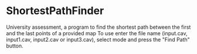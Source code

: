 # ShortestPathFinder
University assessment, a program to find the shortest path between the first and the last points of a provided map
To use enter the file name (input.cav, input1.cav, input2.cav or input3.cav), select mode and press the "Find Path" button.
